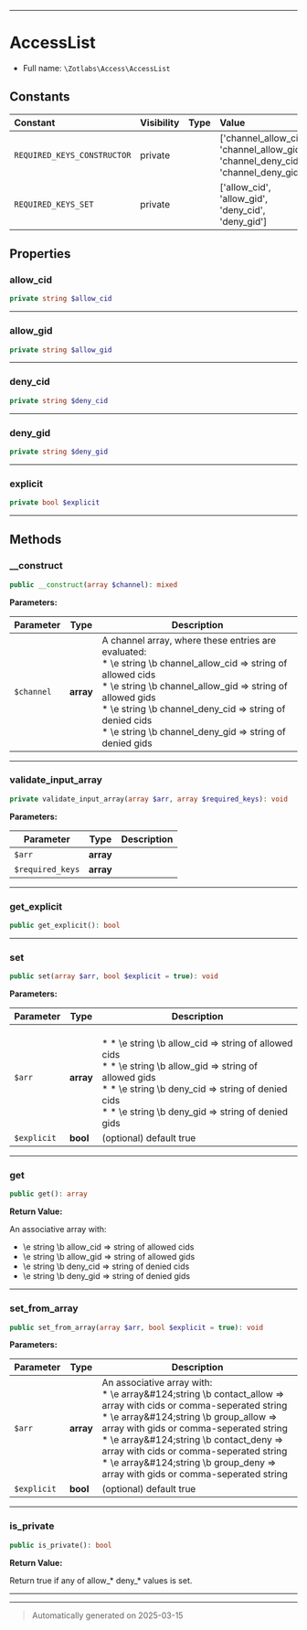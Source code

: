 ***

# AccessList





* Full name: `\Zotlabs\Access\AccessList`


## Constants

| Constant | Visibility | Type | Value |
|:---------|:-----------|:-----|:------|
|`REQUIRED_KEYS_CONSTRUCTOR`|private| |[&#039;channel_allow_cid&#039;, &#039;channel_allow_gid&#039;, &#039;channel_deny_cid&#039;, &#039;channel_deny_gid&#039;]|
|`REQUIRED_KEYS_SET`|private| |[&#039;allow_cid&#039;, &#039;allow_gid&#039;, &#039;deny_cid&#039;, &#039;deny_gid&#039;]|

## Properties


### allow_cid



```php
private string $allow_cid
```






***

### allow_gid



```php
private string $allow_gid
```






***

### deny_cid



```php
private string $deny_cid
```






***

### deny_gid



```php
private string $deny_gid
```






***

### explicit



```php
private bool $explicit
```






***

## Methods


### __construct



```php
public __construct(array $channel): mixed
```








**Parameters:**

| Parameter | Type | Description |
|-----------|------|-------------|
| `$channel` | **array** | A channel array, where these entries are evaluated:<br />* \e string \b channel_allow_cid =&gt; string of allowed cids<br />* \e string \b channel_allow_gid =&gt; string of allowed gids<br />* \e string \b channel_deny_cid =&gt; string of denied cids<br />* \e string \b channel_deny_gid =&gt; string of denied gids |





***

### validate_input_array



```php
private validate_input_array(array $arr, array $required_keys): void
```








**Parameters:**

| Parameter | Type | Description |
|-----------|------|-------------|
| `$arr` | **array** |  |
| `$required_keys` | **array** |  |





***

### get_explicit



```php
public get_explicit(): bool
```












***

### set



```php
public set(array $arr, bool $explicit = true): void
```








**Parameters:**

| Parameter | Type | Description |
|-----------|------|-------------|
| `$arr` | **array** | <br />*  * \e string \b allow_cid =&gt; string of allowed cids<br />*  * \e string \b allow_gid =&gt; string of allowed gids<br />*  * \e string \b deny_cid  =&gt; string of denied cids<br />*  * \e string \b deny_gid  =&gt; string of denied gids |
| `$explicit` | **bool** | (optional) default true |





***

### get



```php
public get(): array
```









**Return Value:**

An associative array with:
* \e string \b allow_cid => string of allowed cids
* \e string \b allow_gid => string of allowed gids
* \e string \b deny_cid  => string of denied cids
* \e string \b deny_gid  => string of denied gids




***

### set_from_array



```php
public set_from_array(array $arr, bool $explicit = true): void
```








**Parameters:**

| Parameter | Type | Description |
|-----------|------|-------------|
| `$arr` | **array** | An associative array with:<br />* \e array&amp;#124;string \b contact_allow =&gt; array with cids or comma-seperated string<br />* \e array&amp;#124;string \b group_allow   =&gt; array with gids or comma-seperated string<br />* \e array&amp;#124;string \b contact_deny  =&gt; array with cids or comma-seperated string<br />* \e array&amp;#124;string \b group_deny    =&gt; array with gids or comma-seperated string |
| `$explicit` | **bool** | (optional) default true |





***

### is_private



```php
public is_private(): bool
```









**Return Value:**

Return true if any of allow_* deny_* values is set.




***


***
> Automatically generated on 2025-03-15
